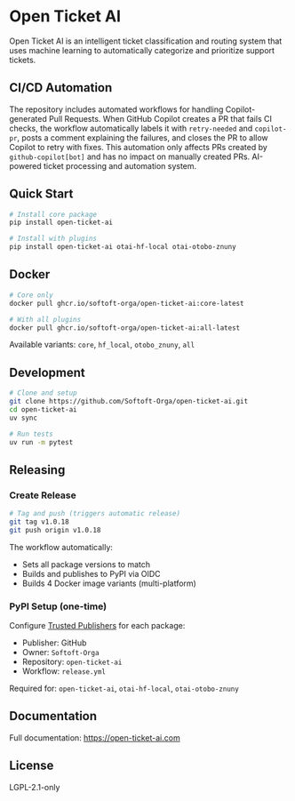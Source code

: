 # Open Ticket AI

Open Ticket AI is an intelligent ticket classification and routing system that uses machine learning to automatically
categorize and prioritize support tickets.

## CI/CD Automation

The repository includes automated workflows for handling Copilot-generated Pull Requests. When GitHub Copilot creates a
PR that fails CI checks, the workflow automatically labels it with `retry-needed` and `copilot-pr`, posts a comment
explaining the failures, and closes the PR to allow Copilot to retry with fixes. This automation only affects PRs
created by `github-copilot[bot]` and has no impact on manually created PRs.
AI-powered ticket processing and automation system.

## Quick Start

```bash
# Install core package
pip install open-ticket-ai

# Install with plugins
pip install open-ticket-ai otai-hf-local otai-otobo-znuny
```

## Docker

```bash
# Core only
docker pull ghcr.io/softoft-orga/open-ticket-ai:core-latest

# With all plugins
docker pull ghcr.io/softoft-orga/open-ticket-ai:all-latest
```

Available variants: `core`, `hf_local`, `otobo_znuny`, `all`

## Development

```bash
# Clone and setup
git clone https://github.com/Softoft-Orga/open-ticket-ai.git
cd open-ticket-ai
uv sync

# Run tests
uv run -m pytest
```

## Releasing

### Create Release

```bash
# Tag and push (triggers automatic release)
git tag v1.0.18
git push origin v1.0.18
```

The workflow automatically:

- Sets all package versions to match
- Builds and publishes to PyPI via OIDC
- Builds 4 Docker image variants (multi-platform)

### PyPI Setup (one-time)

Configure [Trusted Publishers](https://docs.pypi.org/trusted-publishers/) for each package:

- Publisher: GitHub
- Owner: `Softoft-Orga`
- Repository: `open-ticket-ai`
- Workflow: `release.yml`

Required for: `open-ticket-ai`, `otai-hf-local`, `otai-otobo-znuny`

## Documentation

Full documentation: https://open-ticket-ai.com

## License

LGPL-2.1-only
